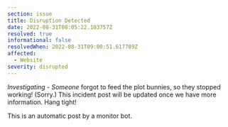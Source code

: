 ```yaml
---
section: issue
title: Disruption Detected
date: 2022-08-31T08:05:22.103757Z
resolved: true
informational: false
resolvedWhen: 2022-08-31T09:00:51.617789Z
affected:
  - Website
severity: disrupted
---
```

*Investigating* - _Someone_ forgot to feed the plot bunnies, so they stopped working! (Sorry.) This incident post will be updated once we have more information. Hang tight!

This is an automatic post by a monitor bot.
        
